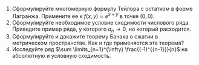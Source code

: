 1. Сформулируйте многомерную формулу Тейлора с остатком в форме Лагранжа. Примените ее к $f(x,y) = e^{{x+y}}$ в точке $(0,0)$.
1. Сформулируйте необходимое условие сходимости числового ряда. Приведите пример ряда, у которого $a_{n} \to 0$, но который расходится.
3. Сформулируйте и докажите теорему Банаха о сжатии в метрическом пространстве. Как и где применяется эта теорема?
4. Исследуйте ряд $\sum \limits_{n=1}^{\infty} \frac{(-1)^{{n-1}}}{n}$ на абсолютную и условную сходимость.

